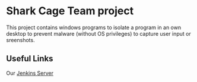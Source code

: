 # Shark Cage Team project
This project contains windows programs to isolate a program in an own desktop to prevent malware (without OS privileges) to capture user input or sreenshots.

## Useful Links
Our [Jenkins Server](http://35.162.112.109:8080/)
